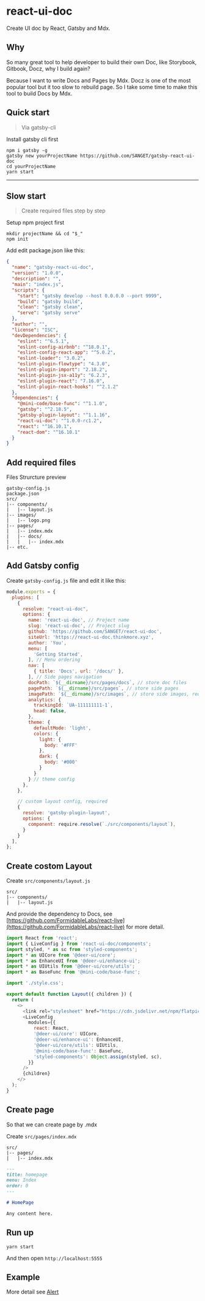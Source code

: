 # react-ui-doc

Create UI doc by React, Gatsby and Mdx.

## Why

So many great tool to help developer to build their own Doc, like Storybook, Gitbook, Docz, why I build again?

Because I want to write Docs and Pages by Mdx. Docz is one of the most popular tool but it too slow to rebuild page. So I take some time to make this tool to build Docs by Mdx.

## Quick start

> Via gatsby-cli

Install gatsby cli first

```shell
npm i gatsby -g
gatsby new yourProjectName https://github.com/SANGET/gatsby-react-ui-doc
cd yourProjectName
yarn start
```

------------------

## Slow start

> Create required files step by step

Setup npm project first

```shell
mkdir projectName && cd "$_"
npm init
```

Add edit package.json like this:

```json
{
  "name": "gatsby-react-ui-doc",
  "version": "1.0.0",
  "description": "",
  "main": "index.js",
  "scripts": {
    "start": "gatsby develop --host 0.0.0.0 --port 9999",
    "build": "gatsby build",
    "clean": "gatsby clean",
    "serve": "gatsby serve"
  },
  "author": "",
  "license": "ISC",
  "devDependencies": {
    "eslint": "^6.5.1",
    "eslint-config-airbnb": "^18.0.1",
    "eslint-config-react-app": "^5.0.2",
    "eslint-loader": "3.0.2",
    "eslint-plugin-flowtype": "4.3.0",
    "eslint-plugin-import": "2.18.2",
    "eslint-plugin-jsx-a11y": "6.2.3",
    "eslint-plugin-react": "7.16.0",
    "eslint-plugin-react-hooks": "^2.1.2"
  },
  "dependencies": {
    "@mini-code/base-func": "^1.1.0",
    "gatsby": "^2.18.5",
    "gatsby-plugin-layout": "^1.1.16",
    "react-ui-doc": "^1.0.0-rc1.2",
    "react": "^16.10.1",
    "react-dom": "^16.10.1"
  }
}
```

## Add required files

Files Strurcture preview

```treeview
gatsby-config.js
package.json
src/
|-- components/
|   |-- layout.js
|-- images/
|   |-- logo.png
|-- pages/
|   |-- index.mdx
|   |-- docs/
|   |   |-- index.mdx
|-- etc.
```

## Add Gatsby config

Create `gatsby-config.js` file and edit it like this:

```js
module.exports = {
  plugins: [
    {
      resolve: "react-ui-doc",
      options: {
        name: 'react-ui-doc', // Project name
        slug: 'react-ui-doc', // Project slug
        github: 'https://github.com/SANGET/react-ui-doc',
        siteUrl: 'https://react-ui-doc.thinkmore.xyz',
        author: 'You',
        menu: [
          'Getting Started',
        ], // Menu ordering
        nav: [
          { title: 'Docs', url: '/docs/' },
        ], // Side pages navigation
        docPath: `${__dirname}/src/pages/docs`, // store doc files
        pagePath: `${__dirname}/src/pages`, // store side pages
        imagePath: `${__dirname}/src/images`, // store side images, required `logo.png`
        analytics: {
          trackingId: `UA-111111111-1`,
          head: false,
        },
        theme: {
          defaultMode: 'light',
          colors: {
            light: {
              body: '#FFF'
            },
            dark: {
              body: '#000'
            }
          }
        } // theme config
      },
    },

    // custom layout config, required
    {
      resolve: 'gatsby-plugin-layout',
      options: {
        component: require.resolve(`./src/components/layout`),
      }
    }
  ],
};
```

## Create costom Layout

Create `src/components/layout.js`

```treeview
src/
|-- components/
|   |-- layout.js
```

And provide the dependency to Docs, see [https://github.com/FormidableLabs/react-live](https://github.com/FormidableLabs/react-live) for more detail.

```js
import React from 'react';
import { LiveConfig } from 'react-ui-doc/components';
import styled, * as sc from 'styled-components';
import * as UICore from '@deer-ui/core';
import * as EnhanceUI from '@deer-ui/enhance-ui';
import * as UIUtils from '@deer-ui/core/utils';
import * as BaseFunc from '@mini-code/base-func';

import './style.css';

export default function Layout({ children }) {
  return (
    <>
      <link rel="stylesheet" href="https://cdn.jsdelivr.net/npm/flatpickr/dist/themes/airbnb.css" />
      <LiveConfig
        modules={{
          react: React,
          '@deer-ui/core': UICore,
          '@deer-ui/enhance-ui': EnhanceUI,
          '@deer-ui/core/utils': UIUtils,
          '@mini-code/base-func': BaseFunc,
          'styled-components': Object.assign(styled, sc),
        }}
      />
      {children}
    </>
  );
}
```

## Create page

So that we can create page by .mdx

Create `src/pages/index.mdx`

```treeview
src/
|-- pages/
|   |-- index.mdx
```

```md
---
title: homepage
menu: Index
order: 0
---

# HomePage

Any content here.
```

## Run up

```shell
yarn start
```

And then open `http://localhost:5555`

## Example

More detail see [Alert](/docs/alert/)
